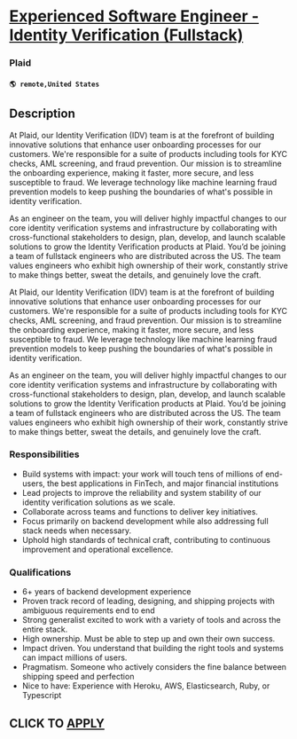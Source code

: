 # [Experienced Software Engineer - Identity Verification (Fullstack)](https://www.remotewlb.com/apply/experienced-software-engineer-identity-verification-fullstack)  
### Plaid  
#### `🌎 remote,United States`  

## Description

At Plaid, our Identity Verification (IDV) team is at the forefront of building innovative solutions that enhance user onboarding processes for our customers. We're responsible for a suite of products including tools for KYC checks, AML screening, and fraud prevention. Our mission is to streamline the onboarding experience, making it faster, more secure, and less susceptible to fraud. We leverage technology like machine learning fraud prevention models to keep pushing the boundaries of what's possible in identity verification.

  

As an engineer on the team, you will deliver highly impactful changes to our core identity verification systems and infrastructure by collaborating with cross-functional stakeholders to design, plan, develop, and launch scalable solutions to grow the Identity Verification products at Plaid. You’d be joining a team of fullstack engineers who are distributed across the US. The team values engineers who exhibit high ownership of their work, constantly strive to make things better, sweat the details, and genuinely love the craft.

  

At Plaid, our Identity Verification (IDV) team is at the forefront of building innovative solutions that enhance user onboarding processes for our customers. We're responsible for a suite of products including tools for KYC checks, AML screening, and fraud prevention. Our mission is to streamline the onboarding experience, making it faster, more secure, and less susceptible to fraud. We leverage technology like machine learning fraud prevention models to keep pushing the boundaries of what's possible in identity verification.

  

As an engineer on the team, you will deliver highly impactful changes to our core identity verification systems and infrastructure by collaborating with cross-functional stakeholders to design, plan, develop, and launch scalable solutions to grow the Identity Verification products at Plaid. You’d be joining a team of fullstack engineers who are distributed across the US. The team values engineers who exhibit high ownership of their work, constantly strive to make things better, sweat the details, and genuinely love the craft.

  

### Responsibilities

* Build systems with impact: your work will touch tens of millions of end-users, the best applications in FinTech, and major financial institutions
* Lead projects to improve the reliability and system stability of our identity verification solutions as we scale.
* Collaborate across teams and functions to deliver key initiatives.
* Focus primarily on backend development while also addressing full stack needs when necessary.
* Uphold high standards of technical craft, contributing to continuous improvement and operational excellence.

  

### Qualifications

* 6+ years of backend development experience
* Proven track record of leading, designing, and shipping projects with ambiguous requirements end to end
* Strong generalist excited to work with a variety of tools and across the entire stack.
* High ownership. Must be able to step up and own their own success.
* Impact driven. You understand that building the right tools and systems can impact millions of users.
* Pragmatism. Someone who actively considers the fine balance between shipping speed and perfection
* Nice to have: Experience with Heroku, AWS, Elasticsearch, Ruby, or Typescript

  

  
## CLICK TO [APPLY](https://www.remotewlb.com/apply/experienced-software-engineer-identity-verification-fullstack)

